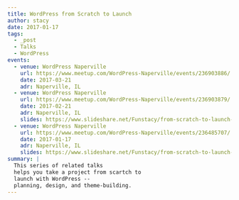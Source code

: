 ```yaml
---
title: WordPress from Scratch to Launch
author: stacy
date: 2017-01-17
tags:
  - _post
  - Talks
  - WordPress
events:
  - venue: WordPress Naperville
    url: https://www.meetup.com/WordPress-Naperville/events/236903886/
    date: 2017-03-21
    adr: Naperville, IL
  - venue: WordPress Naperville
    url: https://www.meetup.com/WordPress-Naperville/events/236903879/
    date: 2017-02-21
    adr: Naperville, IL
    slides: https://www.slideshare.net/Funstacy/from-scratch-to-launch-2-design-phase
  - venue: WordPress Naperville
    url: https://www.meetup.com/WordPress-Naperville/events/236485707/
    date: 2017-01-17
    adr: Naperville, IL
    slides: https://www.slideshare.net/Funstacy/from-scratch-to-launch-series-part1-planning-phase
summary: |
  This series of related talks
  helps you take a project from scartch to
  launch with WordPress --
  planning, design, and theme-building.
---
```



